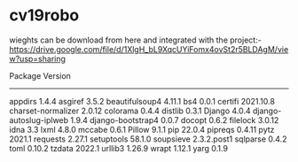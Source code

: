 # cv19robo

wieghts can be download from here and integrated with the project:-  https://drive.google.com/file/d/1XlgH_bL9XqcUYiFomx4ovSt2r5BLDAgM/view?usp=sharing

Package                Version
---------------------- -----------
appdirs                1.4.4
asgiref                3.5.2
beautifulsoup4         4.11.1
bs4                    0.0.1
certifi                2021.10.8
charset-normalizer     2.0.12
colorama               0.4.4
distlib                0.3.1
Django                 4.0.4
django-autoslug-iplweb 1.9.4
django-bootstrap4      0.0.7
docopt                 0.6.2
filelock               3.0.12
idna                   3.3
lxml                   4.8.0
mccabe                 0.6.1
Pillow                 9.1.1
pip                    22.0.4
pipreqs                0.4.11
pytz                   2021.1
requests               2.27.1
setuptools             58.1.0
soupsieve              2.3.2.post1
sqlparse               0.4.2
toml                   0.10.2
tzdata                 2022.1
urllib3                1.26.9
wrapt                  1.12.1
yarg                   0.1.9
